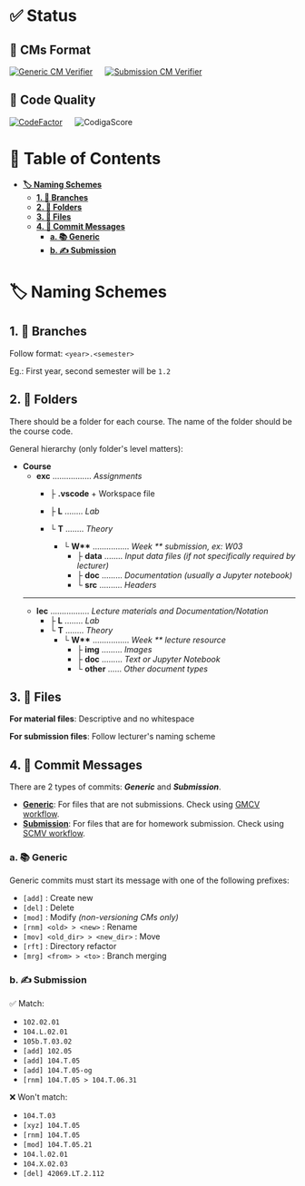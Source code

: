 # ✅ Status
## 💬 CMs Format
[![Generic CM Verifier](https://github.com/itsdmd/University/actions/workflows/gcmv.yml/badge.svg?branch=1.2)](https://github.com/itsdmd/University/actions/workflows/gcmv.yml) &emsp; [![Submission CM Verifier](https://github.com/itsdmd/University/actions/workflows/scmv.yml/badge.svg?branch=1.2)](https://github.com/itsdmd/University/actions/workflows/scmv.yml)

## 💎 Code Quality
[![CodeFactor](https://www.codefactor.io/repository/github/itsdmd/university/badge)](https://www.codefactor.io/repository/github/itsdmd/university) &emsp; ![CodigaScore](https://api.codiga.io/project/32682/score/svg)

# 📜 Table of Contents
- **[🏷️ Naming Schemes](#%EF%B8%8F-naming-schemes)**
	- **[1. 🌿 Branches](#1--branches)**
	- **[2. 📁 Folders](#2--folders)**
	- **[3. 📄 Files](#3--files)**
	- **[4. 💬 Commit Messages](#4--commit-messages)**
		- **[a. 📚 Generic](#a--generic)**
		- **[b. ✍ Submission](#b--submission)**

# 🏷️ Naming Schemes
## 1. 🌿 Branches
Follow format: ```<year>.<semester>```

Eg.: First year, second semester will be ```1.2```

## 2. 📁 Folders
There should be a folder for each course. The name of the folder should be the course code.

General hierarchy (only folder's level matters):
- **Course**
	- **exc** ................. _Assignments_
		- ├ **.vscode** + Workspace file
		- ├ **L** ........ _Lab_
		- └ **T** ........ _Theory_
			
			- └ **W\*\*** ................ _Week \*\* submission, ex: W03_
				- ├ **data** ........ _Input data files (if not specifically required by lecturer)_
				- ├ **doc** ......... _Documentation (usually a Jupyter notebook)_
				- └ **src** .......... _Headers_
	---
	- **lec** ................. _Lecture materials and Documentation/Notation_
		- ├ **L** ........ _Lab_
		- └ **T** ........ _Theory_
			- └ **W\*\*** ................ _Week \*\* lecture resource_
				- ├ **img** ......... _Images_
				- ├ **doc** ......... _Text or Jupyter Notebook_
				- └ **other** ...... _Other document types_

## 3. 📄 Files
**For material files**: Descriptive and no whitespace

**For submission files**: Follow lecturer's naming scheme

## 4. 💬 Commit Messages
There are 2 types of commits: **_Generic_** and **_Submission_**.
- **[Generic](#a--generic)**: For files that are not submissions. Check using [GMCV workflow](https://github.com/itsdmd/University/actions/workflows/gcmv.yml).
- **[Submission](#b--submission)**: For files that are for homework submission. Check using [SCMV workflow](https://github.com/itsdmd/University/actions/workflows/scmv.yml).

### a. 📚 Generic
Generic commits must start its message with one of the following prefixes:

- ```[add]``` : Create new
- ```[del]``` : Delete
- ```[mod]``` : Modify *(non-versioning CMs only)*
- ```[rnm] <old> > <new>``` : Rename
- ```[mov] <old_dir> > <new_dir>``` : Move
- ```[rft]``` : Directory refactor
- ```[mrg] <from> > <to>``` : Branch merging

### b. ✍ Submission

✅ Match:
- ```102.02.01```
- ```104.L.02.01```
- ```105b.T.03.02```
- ```[add] 102.05```
- ```[add] 104.T.05```
- ```[add] 104.T.05-og```
- ```[rnm] 104.T.05 > 104.T.06.31```

❌ Won't match:
- ```104.T.03```
- ```[xyz] 104.T.05```
- ```[rnm] 104.T.05```
- ```[mod] 104.T.05.21```
- ```104.l.02.01```
- ```104.X.02.03```
- ```[del] 42069.LT.2.112```
